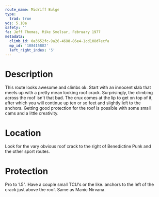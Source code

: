 ```yaml
---
route_name: Midriff Bulge
type:
  trad: true
yds: 5.10a
safety: ''
fa: Jeff Thomas, Mike Smelsar, February 1977
metadata:
  climb_id: 0a3652fc-9a26-4688-86e4-1cd108d7ecfa
  mp_id: '108415882'
  left_right_index: '5'
---
```

# Description
This route looks awesome and climbs ok. Start with an innocent slab that meets up with a pretty mean looking roof crack. Surprisingly, the climbing across the roof isn't that bad. The crux comes at the lip to get on top of it, after which you will continue up ten or so feet and slightly left to the anchors. Getting good protection for the roof is possible with some small cams and a little creativity.

# Location
Look for the vary obvious roof crack to the right of Benedictine Punk and the other sport routes.

# Protection
Pro to 1.5". Have a couple small TCU's or the like. anchors to the left of the crack just above the roof. Same as Manic Nirvana.
